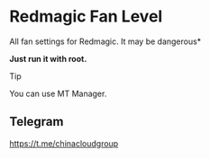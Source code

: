 # Redmagic Fan Level
All fan settings for Redmagic. It may be dangerous*

**Just run it with root.**

>[!TIP]
>You can use MT Manager.

## Telegram
https://t.me/chinacloudgroup